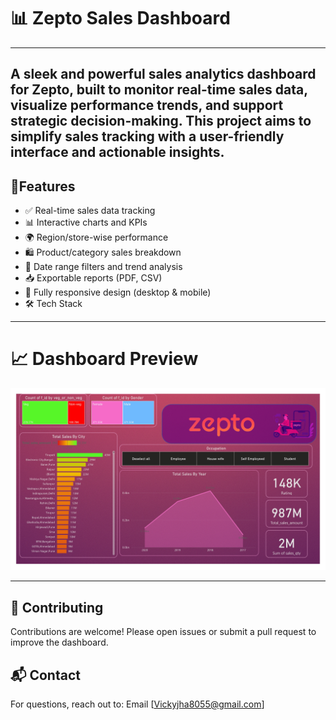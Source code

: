 # 📊 Zepto Sales Dashboard
---
A sleek and powerful sales analytics dashboard for Zepto, built to monitor real-time sales data, visualize performance trends, and support strategic decision-making. This project aims to simplify sales tracking with a user-friendly interface and actionable insights.
---
## 🚀Features
- ✅ Real-time sales data tracking
- 📊 Interactive charts and KPIs
- 🌍 Region/store-wise performance
- 🛍️ Product/category sales breakdown
- 📆 Date range filters and trend analysis
- 📥 Exportable reports (PDF, CSV)
- 📱 Fully responsive design (desktop & mobile)
- 🛠️ Tech Stack

---
# 📈 Dashboard Preview
![image alr](https://github.com/Vicky8055-boss/Zapto-Sales-Dashboard/blob/main/Zapto%20dashboard_page-0001.jpg?raw=true)

---
## 🙌 Contributing

Contributions are welcome! Please open issues or submit a pull request to improve the dashboard.

## 📬 Contact
For questions, reach out to:
Email
[Vickyjha8055@gmail.com]

